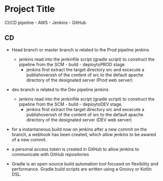 # Project Title

CI/CD pipeline - AWS - Jenkins - GitHub

## CD

- Head branch or master branch is related to the Prod pipeline jenkins
    - jenkins read into the jenkinfile script (gradle script) to construct the pipeline from the SCM - build - deploytoPROD stage.
        - jenkins first extract the target directory src and excecute a publishoverssh of the content of src to the default apache directory of the designated server (Prod web server) 

- dev branch is related to the Dev pipeline jenkins
    - jenkins read into the jenkinfile script (gradle script) to construct the pipeline from the SCM - build - deploytoDEV stage.
        - jenkins first extract the target directory src and excecute a publishoverssh of the content of src to the default apache directory of the designated server (DEV web server)


- for a instantaneous build now on jenkins after a new commit on the branch, a webhook has been created, which allow jenkins to be awared of a new commit.

- a personal access token is created in GitHub to allow jenkins to communicate with GitHub repositories

- Gradle is an open-source build automation tool focused on flexibility and performance. Gradle build scripts are written using a Groovy or Kotlin DSL.
